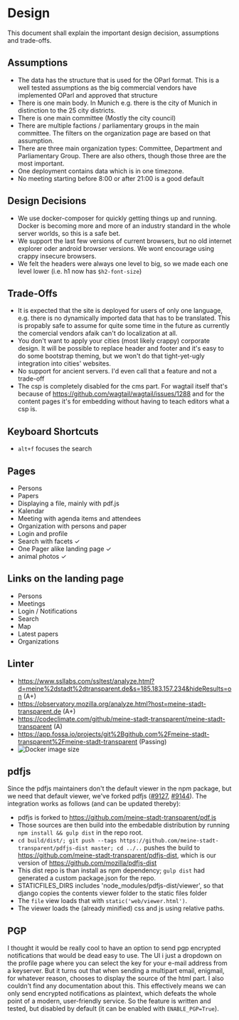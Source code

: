# Design

This document shall explain the important design decision, assumptions and trade-offs.

## Assumptions

* The data has the structure that is used for the OParl format. This is a well tested assumptions as the big commercial vendors have implemented OParl and approved that structure
* There is one main body. In Munich e.g. there is the city of Munich in distinction to the 25 city districts.
* There is one main committee (Mostly the city council)
* There are multiple factions / parliamentary groups in the main committee. The filters on the organization page are based on that assumption.
* There are three main organization types: Committee, Department and Parliamentary Group. There are also others, though those three are the most important.
* One deployment contains data which is in one timezone.
* No meeting starting before 8:00 or after 21:00 is a good default

## Design Decisions

* We use docker-composer for quickly getting things up and running. Docker is becoming more and more of an industry standard in the whole server worlds, so this is a safe bet.
* We support the last few versions of current browsers, but no old internet explorer oder android browser versions. We wont encourage using crappy insecure browsers.
* We felt the headers were always one level to big, so we made each one level lower (i.e. h1 now has `$h2-font-size`)

## Trade-Offs

* It is expected that the site is deployed for users of only one language, e.g. there is no dynamically imported data that has to be translated. This is propably safe to assume for quite some time in the future as currently the comercial vendors afaik can't do localization at all.
* You don't want to apply your cities (most likely crappy) corporate design. It will be possible to replace header and footer and it's easy to do some bootstrap theming, but we won't do that tight-yet-ugly integration into cities' websites.
* No support for ancient servers. I'd even call that a feature and not a trade-off
* The csp is completely disabled for the cms part. For wagtail itself that's because of https://github.com/wagtail/wagtail/issues/1288 and for the content pages it's for embedding without having to teach editors what a csp is.

## Keyboard Shortcuts

* `alt+f` focuses the search

## Pages

* Persons
* Papers
* Displaying a file, mainly with pdf.js
* Kalendar
* Meeting with agenda items and attendees
* Organization with persons and paper
* Login and profile
* Search with facets ✓
* One Pager alike landing page ✓
* animal photos ✓

## Links on the landing page

* Persons
* Meetings
* Login / Notifications
* Search
* Map
* Latest papers
* Organizations

## Linter

* https://www.ssllabs.com/ssltest/analyze.html?d=meine%2dstadt%2dtransparent.de&s=185.183.157.234&hideResults=on (A+)
* https://observatory.mozilla.org/analyze.html?host=meine-stadt-transparent.de (A+)
* https://codeclimate.com/github/meine-stadt-transparent/meine-stadt-transparent (A)
* https://app.fossa.io/projects/git%2Bgithub.com%2Fmeine-stadt-transparent%2Fmeine-stadt-transparent (Passing)
* ![Docker image size](https://img.shields.io/microbadger/image-size/konstin2/meine-stadt-transparent.svg)

## pdfjs

Since the pdfjs maintainers don't the default viewer in the npm package, but we need that default viewer, we've forked pdfjs ([#9127](https://github.com/mozilla/pdf.js/issues/9127), [#9144](https://github.com/mozilla/pdf.js/pull/9144)). The integration works as follows (and can be updated thereby):

* pdfjs is forked to https://github.com/meine-stadt-transparent/pdf.js
* Those sources are then build into the embedable distribution by running `npm install && gulp dist` in the repo root.
* `cd build/dist/; git push --tags https://github.com/meine-stadt-transparent/pdfjs-dist master; cd ../..` pushes the build to https://github.com/meine-stadt-transparent/pdfjs-dist, which is our version of https://github.com/mozilla/pdfjs-dist
* This dist repo is than install as npm dependency; `gulp dist` had generated a custom package.json for the repo.
* STATICFILES_DIRS includes 'node_modules/pdfjs-dist/viewer', so that django copies the contents viewer folder to the static files folder
* The `file` view loads that with `static('web/viewer.html')`.
* The viewer loads the (already minified) css and js using relative paths.

## PGP

I thought it would be really cool to have an option to send pgp encrypted notifications that would be dead easy to use. The UI i just a dropdown on the profile page where you can select the key for your e-mail address from a keyserver. But it turns out that when sending a multipart email, enigmail, for whatever reason, chooses to display the source of the html part. I also couldn't find any documentation about this. This effectively means we can only send encrypted notifications as plaintext, which defeats the whole point of a modern, user-friendly service. So the feature is written and tested, but disabled by default (it can be enabled with `ENABLE_PGP=True`).
